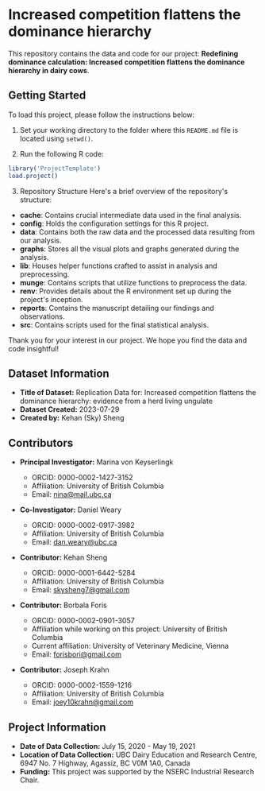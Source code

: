 # Increased competition flattens the dominance hierarchy

This repository contains the data and code for our project: **Redefining dominance calculation: Increased competition flattens the dominance hierarchy in dairy cows**.

## Getting Started

To load this project, please follow the instructions below:

1. Set your working directory to the folder where this `README.md` file is located using `setwd()`.

2. Run the following R code:

```r
library('ProjectTemplate')
load.project()
```
3. Repository Structure
Here's a brief overview of the repository's structure:

- **cache**: Contains crucial intermediate data used in the final analysis.
- **config**: Holds the configuration settings for this R project.
- **data**: Contains both the raw data and the processed data resulting from our analysis.
- **graphs**: Stores all the visual plots and graphs generated during the analysis.
- **lib**: Houses helper functions crafted to assist in analysis and preprocessing.
- **munge**: Contains scripts that utilize functions to preprocess the data.
- **renv**: Provides details about the R environment set up during the project's inception.
- **reports**: Contains the manuscript detailing our findings and observations.
- **src**: Contains scripts used for the final statistical analysis.

Thank you for your interest in our project. We hope you find the data and code insightful!

## Dataset Information

- **Title of Dataset:** Replication Data for: Increased competition flattens the dominance hierarchy: evidence from a herd living ungulate  
- **Dataset Created:** 2023-07-29  
- **Created by:** Kehan (Sky) Sheng

## Contributors

- **Principal Investigator:** Marina von Keyserlingk  
  - ORCID: 0000-0002-1427-3152  
  - Affiliation: University of British Columbia  
  - Email: <nina@mail.ubc.ca>

- **Co-Investigator:** Daniel Weary  
  - ORCID: 0000-0002-0917-3982  
  - Affiliation: University of British Columbia  
  - Email: <dan.weary@ubc.ca>

- **Contributor:** Kehan Sheng  
  - ORCID: 0000-0001-6442-5284  
  - Affiliation: University of British Columbia  
  - Email: <skysheng7@gmail.com>

- **Contributor:** Borbala Foris  
  - ORCID: 0000-0002-0901-3057  
  - Affiliation while working on this project: University of British Columbia
  - Current affiliation: University of Veterinary Medicine, Vienna
  - Email: <forisbori@gmail.com>

- **Contributor:** Joseph Krahn  
  - ORCID: 0000-0002-1559-1216  
  - Affiliation: University of British Columbia  
  - Email: <joey10krahn@gmail.com>

## Project Information

- **Date of Data Collection:** July 15, 2020 - May 19, 2021  
- **Location of Data Collection:** UBC Dairy Education and Research Centre, 6947 No. 7 Highway, Agassiz, BC V0M 1A0, Canada  
- **Funding:** This project was supported by the NSERC Industrial Research Chair.
